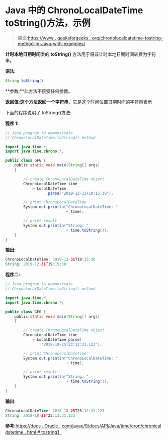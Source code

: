 # Java 中的 ChronoLocalDateTime toString()方法，示例

> 原文:[https://www . geeksforgeeks . org/chronolocaldatetime-tostring-method-in-Java-with-examples/](https://www.geeksforgeeks.org/chronolocaldatetime-tostring-method-in-java-with-examples/)

**计时本地日期时间**类的 **toString()** 方法用于将该计时本地日期时间转换为字符串。

**语法:**

```java
String toString()

```

**参数:**此方法不接受任何参数。

**返回值:**这个方法返回一个**字符串**，它是这个时间位置日期时间的字符串表示

下面的程序说明了 toString()方法:

**程序 1:**

```java
// Java program to demonstrate
// ChronoLocalDateTime.toString() method

import java.time.*;
import java.time.chrono.*;

public class GFG {
    public static void main(String[] args)
    {

        // create ChronoLocalDateTime object
        ChronoLocalDateTime time
            = LocalDateTime
                  .parse("2019-12-31T19:15:30");

        // print ChronoLocalDateTime
        System.out.println("ChronoLocalDateTime: "
                           + time);

        // print result
        System.out.println("String: "
                           + time.toString());
    }
}
```

**输出:**

```java
ChronoLocalDateTime: 2019-12-31T19:15:30
String: 2019-12-31T19:15:30

```

**程序二:**

```java
// Java program to demonstrate
// ChronoLocalDateTime.toString() method

import java.time.*;
import java.time.chrono.*;

public class GFG {
    public static void main(String[] args)
    {

        // create ChronoLocalDateTime object
        ChronoLocalDateTime time
            = LocalDateTime.parse(
                "2018-10-25T23:12:31.123");

        // print ChronoLocalDateTime
        System.out.println("ChronoLocalDateTime: "
                           + time);

        // print result
        System.out.println("String: "
                           + time.toString());
    }
}
```

**输出:**

```java
ChronoLocalDateTime: 2018-10-25T23:12:31.123
String: 2018-10-25T23:12:31.123

```

**参考:**[https://docs . Oracle . com/javae/9/docs/API/Java/time/cron/chronical datetime . html # tostring】](https://docs.oracle.com/javase/9/docs/api/java/time/chrono/ChronoLocalDateTime.html#toString--)